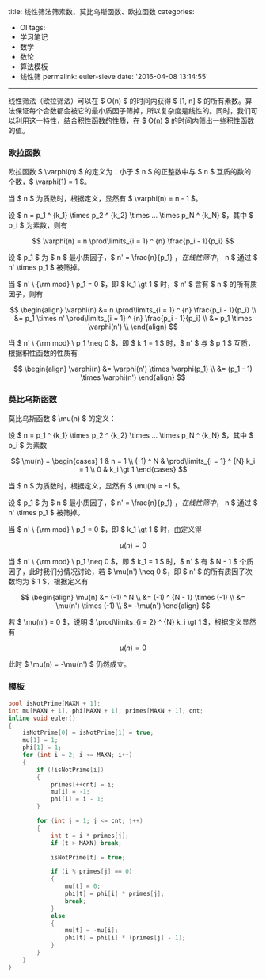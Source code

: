 title: 线性筛法筛素数、莫比乌斯函数、欧拉函数
categories:
  - OI
tags:
  - 学习笔记
  - 数学
  - 数论
  - 算法模板
  - 线性筛
permalink: euler-sieve
date: '2016-04-08 13:14:55'
---

线性筛法（欧拉筛法）可以在 $ O(n) $ 的时间内获得 $ [1, n] $ 的所有素数。算法保证每个合数都会被它的最小质因子筛掉，所以复杂度是线性的。同时，我们可以利用这一特性，结合积性函数的性质，在 $ O(n) $ 的时间内筛出一些积性函数的值。

<!-- more -->

### 欧拉函数

欧拉函数 $ \varphi(n) $ 的定义为：小于 $ n $ 的正整数中与 $ n $ 互质的数的个数，$ \varphi(1) = 1 $。

当 $ n $ 为质数时，根据定义，显然有 $ \varphi(n) = n - 1 $。

设 $ n = p_1 ^ {k_1} \times p_2 ^ {k_2} \times … \times p_N ^ {k_N} $，其中 $ p_i $ 为素数，则有

$$ \varphi(n) = n \prod\limits_{i = 1} ^ {n} \frac{p_i - 1}{p_i} $$

设 $ p_1 $ 为 $ n $ 最小质因子，$ n' = \frac{n}{p_1} $，在线性筛中，$ n $ 通过 $ n' \times p_1 $ 被筛掉。

当 $ n' \ {\rm mod} \ p_1 = 0 $，即 $ k_1 \gt 1 $ 时，$ n' $ 含有 $ n $ 的所有质因子，则有

$$ \begin{align} \varphi(n) &= n \prod\limits_{i = 1} ^ {n} \frac{p_i - 1}{p_i} \\ &= p_1 \times n' \prod\limits_{i = 1} ^ {n} \frac{p_i - 1}{p_i} \\ &= p_1 \times \varphi(n') \\ \end{align} $$

当 $ n' \ {\rm mod} \ p_1 \neq 0 $，即 $ k_1 = 1 $ 时，$ n' $ 与 $ p_1 $ 互质，根据积性函数的性质有

$$ \begin{align} \varphi(n) &= \varphi(n') \times \varphi(p_1) \\ &= (p_1 - 1) \times \varphi(n') \end{align} $$

### 莫比乌斯函数

莫比乌斯函数 $ \mu(n) $ 的定义：

设 $ n = p_1 ^ {k_1} \times p_2 ^ {k_2} \times … \times p_N ^ {k_N} $，其中 $ p_i $ 为素数

$$ \mu(n) = \begin{cases} 1 & n = 1 \\ (-1) ^ N & \prod\limits_{i = 1} ^ {N} k_i = 1 \\ 0 & k_i \gt 1 \end{cases} $$

当 $ n $ 为质数时，根据定义，显然有 $ \mu(n) = -1 $。

设 $ p_1 $ 为 $ n $ 最小质因子，$ n' = \frac{n}{p_1} $，在线性筛中，$ n $ 通过 $ n' \times p_1 $ 被筛掉。

当 $ n' \ {\rm mod} \ p_1 = 0 $，即 $ k_1 \gt 1 $ 时，由定义得

$$ \mu(n) = 0 $$

当 $ n' \ {\rm mod} \ p_1 \neq 0 $，即 $ k_1 = 1 $ 时，$ n' $ 有 $ N - 1 $ 个质因子，此时我们分情况讨论，若 $ \mu(n') \neq 0 $，即 $ n' $ 的所有质因子次数均为 $ 1 $，根据定义有

$$ \begin{align} \mu(n) &= (-1) ^ N \\ &= (-1) ^ {N - 1} \times (-1) \\ &= \mu(n') \times (-1) \\ &= -\mu(n') \end{align} $$

若 $ \mu(n') = 0 $，说明 $ \prod\limits_{i = 2} ^ {N} k_i \gt 1 $，根据定义显然有

$$ \mu(n) = 0 $$

此时 $ \mu(n) = -\mu(n') $ 仍然成立。

### 模板

```cpp
bool isNotPrime[MAXN + 1];
int mu[MAXN + 1], phi[MAXN + 1], primes[MAXN + 1], cnt;
inline void euler()
{
    isNotPrime[0] = isNotPrime[1] = true;
    mu[1] = 1;
    phi[1] = 1;
    for (int i = 2; i <= MAXN; i++)
    {
        if (!isNotPrime[i])
        {
            primes[++cnt] = i;
            mu[i] = -1;
            phi[i] = i - 1;
        }

        for (int j = 1; j <= cnt; j++)
        {
            int t = i * primes[j];
            if (t > MAXN) break;

            isNotPrime[t] = true;

            if (i % primes[j] == 0)
            {
                mu[t] = 0;
                phi[t] = phi[i] * primes[j];
                break;
            }
            else
            {
                mu[t] = -mu[i];
                phi[t] = phi[i] * (primes[j] - 1);
            }
        }
    }
}
```